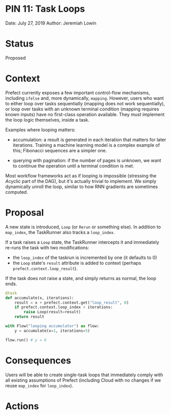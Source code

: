 # PIN 11: Task Loops

Date: July 27, 2019
Author: Jeremiah Lowin

# Status

Proposed

# Context

Prefect currently exposes a few important control-flow mechanisms, including `ifelse` and, more dynamically, `mapping`. However, users who want to either loop over tasks sequentially (mapping does not work sequentially), or loop over tasks with an unknown terminal condition (mapping requires known inputs) have no first-class operation available. They must implement the loop logic themselves, inside a task.

Examples where looping matters:

- accumulation: a result is generated in each iteration that matters for later iterations. Training a machine learning model is a complex example of this; Fibonacci sequences are a simpler one.

- querying with pagination: if the number of pages is unknown, we want to continue the operation until a terminal condition is met.

Most workflow frameworks act as if looping is impossible (stressing the *A*cyclic part of the DAG), but it's actually trivial to implement. We simply dynamically unroll the loop, similar to how RNN gradients are sometimes computed.

# Proposal

A new state is introduced, `Loop` (or `Rerun` or something else). In addition to `map_index`, the TaskRunner also tracks a `loop_index`.

If a task raises a `Loop` state, the TaskRunner intercepts it and immediately re-runs the task with two modifications:

- the `loop_index` of the taskrun is incremented by one (it defaults to 0)
- the `Loop` state's `result` attribute is added to context (perhaps `prefect.context.loop_result`).

If the task does not raise a state, and simply returns as normal, the loop ends.

```python
@task
def accumulate(x, iterations):
    result = x + prefect.context.get("loop_result", 0)
	if prefect.context.loop_index < iterations:
        raise Loop(result=result)
    return result

with Flow("looping accumulator") as flow:
    y = accumulate(x=1, iterations=5)

flow.run() # y = 6
```

# Consequences

Users will be able to create single-task loops that immediately comply with all existing assumptions of Prefect (including Cloud with no changes if we reuse `map_index` for `loop_index`).

# Actions
